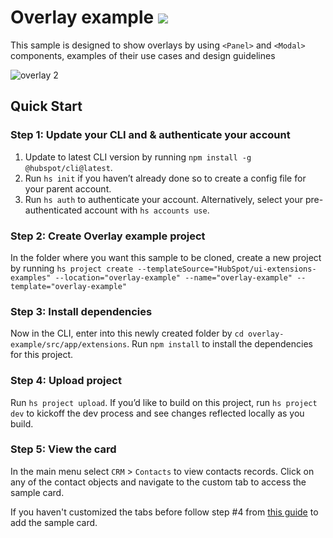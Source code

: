 # Overlay example ![](https://badgen.net/badge/JS/JavaScript/blue)

This sample is designed to show overlays by using `<Panel>` and `<Modal>` components, examples of their use cases and design guidelines

![overlay 2](https://github.com/HubSpot/ui-extensions-examples/assets/110251572/9dc908f0-f13c-4725-b97c-b133524c683d)


## Quick Start

### Step 1: Update your CLI and & authenticate your account

1. Update to latest CLI version by running `npm install -g @hubspot/cli@latest`.
1. Run `hs init` if you haven’t already done so to create a config file for your parent account.
1. Run `hs auth` to authenticate your account. Alternatively, select your pre-authenticated account with `hs accounts use`.

### Step 2: Create Overlay example project

In the folder where you want this sample to be cloned, create a new project by running `hs project create --templateSource="HubSpot/ui-extensions-examples" --location="overlay-example" --name="overlay-example" --template="overlay-example"`

### Step 3: Install dependencies

Now in the CLI, enter into this newly created folder by `cd overlay-example/src/app/extensions`. Run `npm install` to install the dependencies for this project.

### Step 4: Upload project

Run `hs project upload`. If you’d like to build on this project, run `hs project dev` to kickoff the dev process and see changes reflected locally as you build.

### Step 5: View the card

In the main menu select `CRM` > `Contacts` to view contacts records. Click on any of the contact objects and navigate to the custom tab to access the sample card.

If you haven't customized the tabs before follow step #4 from [this guide](https://developers.hubspot.com/docs/platform/ui-extensions-quickstart) to add the sample card.
